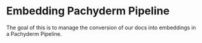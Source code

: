 # Embedding Pachyderm Pipeline

The goal of this is to manage the conversion of our docs into embeddings in a Pachyderm Pipeline. 